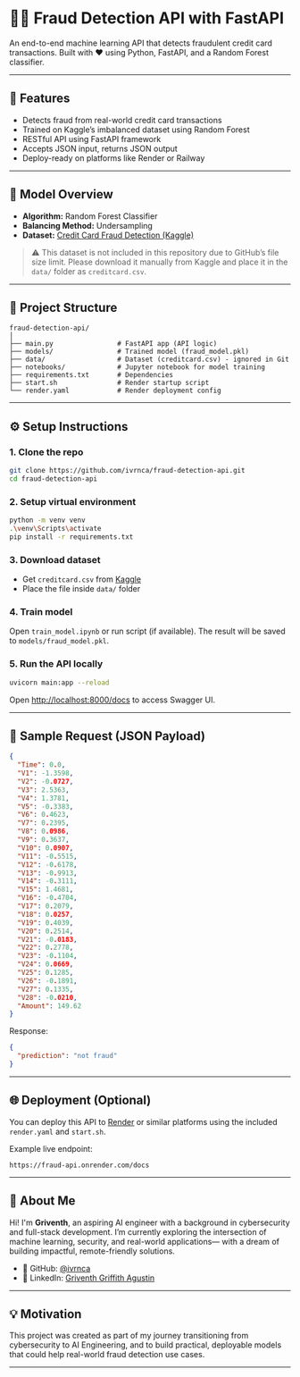 # 🕵️‍♀️ Fraud Detection API with FastAPI

An end-to-end machine learning API that detects fraudulent credit card transactions.
Built with ❤️ using Python, FastAPI, and a Random Forest classifier.

---

## 🚀 Features

* Detects fraud from real-world credit card transactions
* Trained on Kaggle’s imbalanced dataset using Random Forest
* RESTful API using FastAPI framework
* Accepts JSON input, returns JSON output
* Deploy-ready on platforms like Render or Railway

---

## 🧠 Model Overview

* **Algorithm:** Random Forest Classifier
* **Balancing Method:** Undersampling
* **Dataset:** [Credit Card Fraud Detection (Kaggle)](https://www.kaggle.com/datasets/mlg-ulb/creditcardfraud)

> ⚠️ This dataset is not included in this repository due to GitHub’s file size limit.
> Please download it manually from Kaggle and place it in the `data/` folder as `creditcard.csv`.

---

## 📆 Project Structure

```
fraud-detection-api/
│
├── main.py                # FastAPI app (API logic)
├── models/                # Trained model (fraud_model.pkl)
├── data/                  # Dataset (creditcard.csv) - ignored in Git
├── notebooks/             # Jupyter notebook for model training
├── requirements.txt       # Dependencies
├── start.sh               # Render startup script
└── render.yaml            # Render deployment config
```

---

## ⚙️ Setup Instructions

### 1. Clone the repo

```bash
git clone https://github.com/ivrnca/fraud-detection-api.git
cd fraud-detection-api
```

### 2. Setup virtual environment

```bash
python -m venv venv
.\venv\Scripts\activate
pip install -r requirements.txt
```

### 3. Download dataset

* Get `creditcard.csv` from [Kaggle](https://www.kaggle.com/datasets/mlg-ulb/creditcardfraud)
* Place the file inside `data/` folder

### 4. Train model

Open `train_model.ipynb` or run script (if available).
The result will be saved to `models/fraud_model.pkl`.

### 5. Run the API locally

```bash
uvicorn main:app --reload
```

Open [http://localhost:8000/docs](http://localhost:8000/docs) to access Swagger UI.

---

## 🧪 Sample Request (JSON Payload)

```json
{
  "Time": 0.0,
  "V1": -1.3598,
  "V2": -0.0727,
  "V3": 2.5363,
  "V4": 1.3781,
  "V5": -0.3383,
  "V6": 0.4623,
  "V7": 0.2395,
  "V8": 0.0986,
  "V9": 0.3637,
  "V10": 0.0907,
  "V11": -0.5515,
  "V12": -0.6178,
  "V13": -0.9913,
  "V14": -0.3111,
  "V15": 1.4681,
  "V16": -0.4704,
  "V17": 0.2079,
  "V18": 0.0257,
  "V19": 0.4039,
  "V20": 0.2514,
  "V21": -0.0183,
  "V22": 0.2778,
  "V23": -0.1104,
  "V24": 0.0669,
  "V25": 0.1285,
  "V26": -0.1891,
  "V27": 0.1335,
  "V28": -0.0210,
  "Amount": 149.62
}
```

Response:

```json
{
  "prediction": "not fraud"
}
```

---

## 🌐 Deployment (Optional)

You can deploy this API to [Render](https://render.com) or similar platforms using the included `render.yaml` and `start.sh`.

Example live endpoint:

```
https://fraud-api.onrender.com/docs
```

---

## 👤 About Me

Hi! I'm **Griventh**, an aspiring AI engineer with a background in cybersecurity and full-stack development.
I’m currently exploring the intersection of machine learning, security, and real-world applications—
with a dream of building impactful, remote-friendly solutions.

* 🔗 GitHub: [@ivrnca](https://github.com/ivrnca)
* 🔗 LinkedIn: [Griventh Griffith Agustin](www.linkedin.com/in/griventh-griffith-agustin)

---

## 💡 Motivation

This project was created as part of my journey transitioning from cybersecurity to AI Engineering,
and to build practical, deployable models that could help real-world fraud detection use cases.

---
